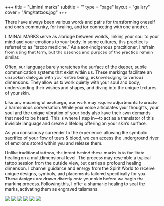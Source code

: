 +++
title = "Liminal marks"
subtitle = ""
type = "page"
layout = "gallery"
cover = "/img/tattoos.jpg"
+++

There have always been various words and paths for transforming oneself and one’s community, for healing, and for connecting with one another.

LIMINAL MARKS serve as a bridge between worlds, linking your soul to your mind and your emotions to your body. In some cultures, this practice is referred to as “tattoo medicine.” As a non-indigenous practitioner, I refrain from using that term, but the essence and purpose of the practice remain similar.

Often, our language barely scratches the surface of the deeper, subtle communication systems that exist within us. These markings facilitate an unspoken dialogue with your entire being, acknowledging its various dimensions. They allow us to work quietly with your soul and body, understanding their wishes and shapes, and diving into the unique textures of your skin.

Like any meaningful exchange, our work may require adjustments to create a harmonious conversation. While your voice articulates your thoughts, your soul and the unique vibration of your body also have their own demands that need to be heard. This is where I step in—to act as a translator of this invisible language and create a lifelong offering on your skin’s surface.

As you consciously surrender to the experience, allowing the symbolic sacrifice of your flow of tears & blood, we can access the underground river of emotions stored within you and release them. 

Unlike traditional tattoos, the intent behind these marks is to facilitate healing on a multidimensional level. The process may resemble a typical tattoo session from the outside view, but carries a profound healing dimension. I channel guidance and energy from the Spirit World to receive unique designs, symbols, and placements tailored specifically for you. These designs are drawn directly onto your skin before we begin the marking process. Following this, I offer a shamanic healing to seal the marks, activating them as engraved talismans.


<div class="gallery">
    <img src="/img/tattoos/00D94CF5-0ED6-4F6D-B512-AABB5E62412D.jpg"/>
    <img src="/img/tattoos/4E9F4618-BE95-45E4-A006-CBC237FCD146.jpg"/>
    <img src="/img/tattoos/EDB087CA-E400-45F6-8A65-C2D1B76D32FA.jpg"/>
    <img class="bigger-left" src="/img/tattoos/20240616140615_IMG_6292.JPG"/>
    <img src="/img/tattoos/IMG_5817.jpg"/>
    <img class="full" src="/img/tattoos/IMG_3481.JPG"/>
</div>